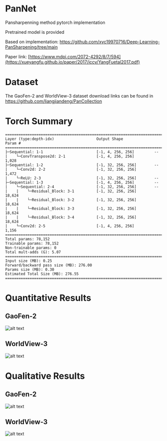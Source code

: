 # PanNet

Pansharpenning method pytorch implementation

Pretrained model is provided

Based on implementation: https://github.com/xyc19970716/Deep-Learning-PanSharpening/tree/main

Paper link: [https://www.mdpi.com/2072-4292/8/7/594](https://xueyangfu.github.io/paper/2017/iccv/YangFuetal2017.pdf)

# Dataset

The GaoFen-2 and WorldView-3 dataset download links can be found in https://github.com/liangjiandeng/PanCollection

# Torch Summary

```
==========================================================================================
Layer (type:depth-idx)                   Output Shape              Param #
==========================================================================================
├─Sequential: 1-1                        [-1, 4, 256, 256]         --
|    └─ConvTranspose2d: 2-1              [-1, 4, 256, 256]         1,028
├─Sequential: 1-2                        [-1, 32, 256, 256]        --
|    └─Conv2d: 2-2                       [-1, 32, 256, 256]        1,472
|    └─ReLU: 2-3                         [-1, 32, 256, 256]        --
├─Sequential: 1-3                        [-1, 4, 256, 256]         --
|    └─Sequential: 2-4                   [-1, 32, 256, 256]        --
|    |    └─Residual_Block: 3-1          [-1, 32, 256, 256]        18,624
|    |    └─Residual_Block: 3-2          [-1, 32, 256, 256]        18,624
|    |    └─Residual_Block: 3-3          [-1, 32, 256, 256]        18,624
|    |    └─Residual_Block: 3-4          [-1, 32, 256, 256]        18,624
|    └─Conv2d: 2-5                       [-1, 4, 256, 256]         1,156
==========================================================================================
Total params: 78,152
Trainable params: 78,152
Non-trainable params: 0
Total mult-adds (G): 5.07
==========================================================================================
Input size (MB): 0.25
Forward/backward pass size (MB): 276.00
Params size (MB): 0.30
Estimated Total Size (MB): 276.55
==========================================================================================
```
# Quantitative Results
## GaoFen-2

![alt text](https://github.com/nickdndndn/PanNet/blob/main/results/Figures.png?raw=true)


## WorldView-3

![alt text](https://github.com/nickdndndn/PanNet/blob/main/results/Figures_WV3.png?raw=true)

# Qualitative Results
## GaoFen-2

![alt text](https://github.com/nickdndndn/PanNet/blob/main/results/Images.png?raw=true)

## WorldView-3

![alt text](https://github.com/nickdndndn/PanNet/blob/main/results/Images_WV3.png?raw=true)

